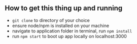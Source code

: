 ## How to get this thing up and running

- `git clone` to directory of your choice
- ensure node/npm is installed on your machine
- navigate to application folder in terminal, run `npm install`
- run `npm start` to boot up app locally on localhost:3000